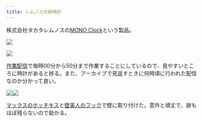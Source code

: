 ```yaml
---
title: レムノスの掛時計
---
```

株式会社タカタレムノスの[MONO Clock](https://www.amazon.co.jp/dp/B004UIT8BK)という製品。

![](https://lh3.googleusercontent.com/6K-pH9SIdwSJZYQdyeh5ntIpxgOShz-IHoQ85rRN1D6nZayrRabpozBCAXIo3xgTMybQPcA3TEkcXejJTt01AK3abXzqj98OgSXZ5LQlTP5cILkcXe_kaZyVViVksD_qRXtuSs6-4_Ai6ann5bbhE7vXH29rlcGdYxu8pz6apukxuL81wJcMg84k)

![](https://lh5.googleusercontent.com/kwCB-ocDI9zwA0mAeoszaSWlV5Qxtw3LKrikSRArAU7XI6N7VaWr6WtWSaNE2RpqFtV2YPDhZsq7dHYcHrEdmm9OvofoLYp5q694vMrJEZX19KT-7j8OSOX46RTPT2F0mqfzgdTisUWYL862VxkTEeVdQjZd8G9mSno5XbK9Ag41DyQl0RM5RXji)

[作業配信](https://www.youtube.com/channel/UC5s-KpSDGzxWPWNv94PnJHw)で毎時00分から50分まで作業することにしているので、見やすいところに時計があると捗る。また、アーカイブで見返すときに何時頃に行われた配信なのか分かって良い。

![](https://lh3.googleusercontent.com/O2DBhnxjZYBG0kTklZBZ3DlldGh4KPd1jNvExNG9E1J1MOVIMv4jQXAprh5IB5buU-4JxtQcRtdiE7cpaOtm6MjWK9VyJ5Db26mZGnwJ_bABQJ9cuBX-PRiVg8mYusdxEluyHBUdnogYwZ7fAw96ljK50QlyBMJmZmX-2h7esb1J_O3pjkBFW6qF)![](https://lh4.googleusercontent.com/ioYcq_27Ub8mGaiz_aWiQcMeeq47ShIeWHBvxq_3I3Ky2YXhYUUjnc6EkM62GArtoiR635F3HZFAd2VETJH0VqcZo5SYiZTZJ0rHd-7o08zndVFYDYqV77SkYehACLQtVoDJyUCew2naw5HQ7qaMCLpCsn8GzikUZ4PzlfQLM3DmLRvgg6VZqE8g)

[マックスのホッチキス](https://www.amazon.co.jp/dp/B000O9WRWG)と[壁美人のフック](https://www.amazon.co.jp/dp/B00CU78TDG)で壁に取り付けた。意外と頑丈で、跡もほぼ残らないので助かる。
